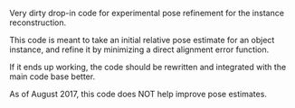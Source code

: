 Very dirty drop-in code for experimental pose refinement for the instance reconstruction.

This code is meant to take an initial relative pose estimate for an object instance, and refine it by minimizing a direct alignment error function.

If it ends up working, the code should be rewritten and integrated with the main code base better.

As of August 2017, this code does NOT help improve pose estimates.